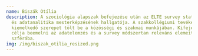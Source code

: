 ```yaml
---
name: Biszák Otília
description: A szociológia alapszak befejezése után az ELTE survey statisztika
  és adatanalitika mesterképzésének hallgatója. A szakkollégiumi tevékenység
  kiemelkedő szerepet tölt be a közösségi és szakmai munkájában. Kifejezett
  célja beemelni az adatelemzés és a survey módszertan releváns elemeit a civil
  szférába.
img: /img/biszak_otilia_resized.png
---
```

